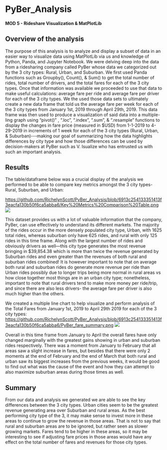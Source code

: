 # PyBer_Analysis
#### MOD 5 - Rideshare Visualization &amp; MatPlotLib

## Overview of the analysis

The purpose of this analysis is to analyze and display a subset of data in an easier way to visualize data using MatPlotLib via us and knowledge of Python, Panda, and Jupyter Notebook. We were delving deep into the data from a ridesharing company called PyBer whose data we categorized out by the 3 city types: Rural, Urban, and Suburban. We first used Panda functions such as Groupby(), Count(), & Sum() to get the total number of rides, total number of drivers, and the total fares for each of the 3 city types. Once that information was available we proceeded to use that data to make useful calculations: average fare per ride and average fare per driver for each of the 3 city types. We the used those data sets to ultimately create a new data frame that told us the average fare per week for each of the 3 city types from January 1st, 2019 through April 29th, 2019. This data frame was then used to produce a visualization of said data into a multiple-ling graph using “pivot()” , “.loc”, “.index”, “.sum”, & “.resample” functions to display the changes in fare price (measured in $USD) from 1-1-2019 to 4-29-2019 in increments of 1 week for each of the 3 city types (Rural, Urban, & Suburban)---making our goal of summarizing how the data highlights differences by city type and how those differences can be used by decision-makers at PyBer such as V. Isualize who has entrusted us with such an important analysis.

## Results

The table/dataframe below was a crucial display of the analysis we performed to be able to compare key metrics amongst the 3 city types- Rural, Suburban, and Urban:

https://github.com/RichelynScott/PyBer_Analysis/blob/6913c254133351413f3eacfa130b50f6ca5abba6/Key%20Metrics%20Comparison%20Table.png
![](PyBer_Analysis/Key_Metrics_Comparison_Table.png)

This dataset provides us with a lot of valuable information that the company, PyBer, can use effectively to understand its different markets. The majority of the rides occur in the more densely populated city type, Urban, with 1625 total rides, whereas suburban only have 625 rides, and rural with only 125 rides in this time frame. Along with the largest number of rides and obviously drivers as well—this city type generates the most revenue bringing in $39,854.38 which is more than twice the revenue generated by Suburban rides and even greater than the revenues of both rural and suburban rides combined! It is however important to note that on average both rural and suburban rides do generate more revenue per ride than Urban rides possibly due to longer trips being more normal in rural areas vs how close together most things are in an urban city type; nonetheless, important to note that rural drivers tend to make more money per ride/trip, and since there are also less drivers- the average fare per driver is also much higher than the others. 

We created a multiple line chart to help visualize and perform analysis of the Total Fares from January 1st, 2019 to April 29th 2019 for each of the 3 city types:
https://github.com/RichelynScott/PyBer_Analysis/blob/6913c254133351413f3eacfa130b50f6ca5abba6/PyBer_fare_summary.png
![](PyBer_Analysis/PyBer_fare_summary.png)

Overall in this time frame from January to April the overall fares have only changed marginally with the greatest gains showing in urban and suburban rides respectively. There was a moment from January to February that all areas saw a slight increase in fares, but besides that there were only 2 moments at the end of February and the end of March that both rural and urban saw its biggest increases from the previous weeks, it would be good to find out what was the cause of the event and how they can attempt to also maximize suburban areas during those times as well. 

## Summary

From our data and analysis we generated we are able to see the key differences between the 3 city types. Urban cities seem to be the greatest revenue generating area over Suburban and rural areas. As the best performing city type of the 3, it may make sense to invest more in these areas to continue to grow the revenue in those areas. That is not to say that rural and suburban areas are to be ignored, but rather seen as slower growing markets. Fares tend to be higher in these areas, so it may be interesting to see if adjusting fare prices in those areas would have any effect on the total number of fares and revenues for those city types. 
